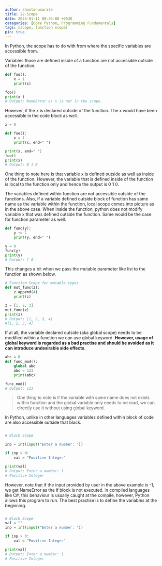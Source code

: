 ```yaml
---
author: shantanunarale
title: 22-Scope
date: 2024-01-11 00:36:00 +0530
categories: [Core Python, Programming Fundamentals]
tags: [scope, function scope]
pin: true
---
```


In Python, the scope has to do with from where the specific variables are accessible from. 

Variables those are defined inside of a function are not accessible outside of the function.

```Python
def foo():
    x = 1
    print(x)

foo()
print(x )
# Output: NameError as x is not in the scope.
```

However, if the x is declared outside of the function. The x would have been accessible in the code block as well.

```Python
x = 0

def foo():
    x = 1
    print(x, end=" ")

print(x, end=" ")
foo()
print(x)
# Output: 0 1 0
```
One thing to note here is that variable x is defined outside as well as inside of the function. However, the variable that is defined inside of the function is local to the function only and hence the output is 0 1 0. 

The variables defined within function are not accessible outside of the functions. Also, if a variable defined outside block of function has same name as the variable within the function, local scope comes into picture as in the above case. When inside the function, python does not modify variable x that was defined outside the function. Same would be the case for function parameter as well.

```python
def func(y):
    y += 1
    print(y, end=" ")

y = 0
func(y)
print(y)
# Output: 1 0
```
This changes a bit when we pass the mutable parameter like list to the function as shown below.

```python
# Function Scope for mutable types
def mut_func(z):
    z.append(4)
    print(z)

z = [1, 2, 3]
mut_func(z)
print(z)
# Output: [1, 2, 3, 4]
#[1, 2, 3, 4]
```

If at all, the variable declared outside (aka global scope) needs to be modified within a function we can use global keyword. **However, usage of global keyword is regarded as a bad practise and should be avoided as it can introduce undesirable side effects.**

```python
abc = 0
def func_mod():
    global abc
    abc = 123
    print(abc)

func_mod()
# Output: 123
```

> One thing to note is if the variable with same name does not exists within function and the global variable only needs to be read, we can directly use it without using global keyword.

In Python, unlike in other languages variables defined within block of code are also accessible outside that block.

```python

# Block Scope

inp = int(input("Enter a number: "))

if inp > 0:
    val = "Positive Integer"

print(val)
# Output: Enter a number: 1
# Positive Integer
```

However, note that if the input provided by user in the above example is -1, we get NameError as the if block is not executed. In compiled languages like C#, this behaviour is usually caught at the compile, however, Python allows this program to run. The best practise is to define the variables at the beginning.

```python

# Block Scope
val = ""
inp = int(input("Enter a number: "))

if inp > 0:
    val = "Positive Integer"

print(val)
# Output: Enter a number: 1
# Positive Integer
```